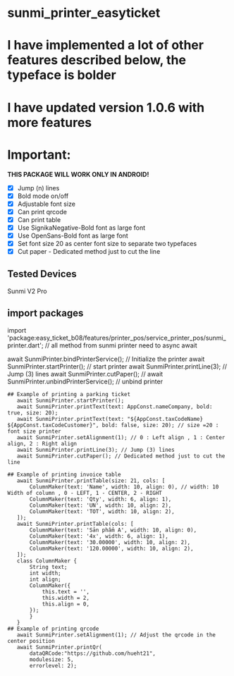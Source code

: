 # sunmi_printer_easyticket

# I have implemented a lot of other features described below, the typeface is bolder
# I have updated version 1.0.6 with more features
# Important:
**THIS PACKAGE WILL WORK ONLY IN ANDROID!**
- [x] Jump (n) lines
- [x] Bold mode on/off
- [x] Adjustable font size
- [x] Can print qrcode
- [x] Can print table
- [x] Use SignikaNegative-Bold font as large font
- [x] Use OpenSans-Bold font as large font
- [x] Set font size 20 as center font size to separate two typefaces
- [x] Cut paper - Dedicated method just to cut the line

## Tested Devices

Sunmi V2 Pro

## import packages
import 'package:easy_ticket_b08/features/printer_pos/service_printer_pos/sunmi_printer.dart';
// all method from sunmi printer need to async await

await SunmiPrinter.bindPrinterService(); // Initialize the printer
await SunmiPrinter.startPrinter(); // start printer
await SunmiPrinter.printLine(3); // Jump (3) lines
await SunmiPrinter.cutPaper(); //
await SunmiPrinter.unbindPrinterService(); // unbind printer
 ```
## Example of printing a parking ticket
    await SunmiPrinter.startPrinter();
    await SunmiPrinter.printText(text: AppConst.nameCompany, bold: true, size: 20);
    await SunmiPrinter.printText(text: "${AppConst.taxCodeName} ${AppConst.taxCodeCustomer}", bold: false, size: 20); // size =20 : font size printer
    await SunmiPrinter.setAlignment(1); // 0 : Left align , 1 : Center align, 2 : Right align
    await SunmiPrinter.printLine(3); // Jump (3) lines
    await SunmiPrinter.cutPaper(); // Dedicated method just to cut the line

## Example of printing invoice table
    await SunmiPrinter.printTable(size: 21, cols: [
        ColumnMaker(text: 'Name', width: 10, align: 0), // width: 10 Width of column , 0 - LEFT, 1 - CENTER, 2 - RIGHT  
        ColumnMaker(text: 'Qty', width: 6, align: 1),
        ColumnMaker(text: 'UN', width: 10, align: 2),
        ColumnMaker(text: 'TOT', width: 10, align: 2),
    ]);
    await SunmiPrinter.printTable(cols: [
        ColumnMaker(text: 'Sản phẩm A', width: 10, align: 0),
        ColumnMaker(text: '4x', width: 6, align: 1),
        ColumnMaker(text: '30.00000', width: 10, align: 2),
        ColumnMaker(text: '120.00000', width: 10, align: 2),
    ]);
    class ColumnMaker {
        String text;
        int width;
        int align;
        ColumnMaker({
            this.text = '',
            this.width = 2,
            this.align = 0,
        });
        }
    }
## Example of printing qrcode
    await SunmiPrinter.setAlignment(1); // Adjust the qrcode in the center position
    await SunmiPrinter.printQr(
        dataQRCode:"https://github.com/hueht21",
        modulesize: 5,
        errorlevel: 2);
